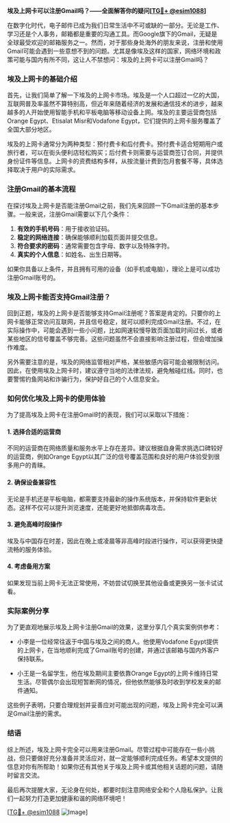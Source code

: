 **埃及上网卡可以注册Gmail吗？——全面解答你的疑问[[TG💪+ @esim1088](https://t.me/s/esim1088)]**

在数字化时代，电子邮件已成为我们日常生活中不可或缺的一部分。无论是工作、学习还是个人事务，邮箱都是重要的沟通工具。而Google旗下的Gmail，无疑是全球最受欢迎的邮箱服务之一。然而，对于那些身处海外的朋友来说，注册和使用Gmail可能会遇到一些意想不到的问题。尤其是像埃及这样的国家，网络环境和政策可能与国内有所不同，这让人不禁想问：埃及的上网卡可以注册Gmail吗？

### 埃及上网卡的基础介绍

首先，让我们简单了解一下埃及的上网卡市场。埃及是一个人口超过一亿的大国，互联网普及率虽然不算特别高，但近年来随着经济的发展和通信技术的进步，越来越多的人开始使用智能手机和平板电脑等移动设备上网。埃及的主要运营商包括Orange Egypt、Etisalat Misr和Vodafone Egypt，它们提供的上网卡服务覆盖了全国大部分地区。

埃及的上网卡通常分为两种类型：预付费卡和后付费卡。预付费卡适合短期用户或旅行者，可以在街头便利店轻松购买；后付费卡则需要与运营商签订合同，并提供身份证件等信息。上网卡的资费结构多样，从按流量计费到包月套餐不等，具体选择取决于用户的实际需求。

### 注册Gmail的基本流程

在探讨埃及上网卡是否能注册Gmail之前，我们先来回顾一下Gmail注册的基本步骤。一般来说，注册Gmail需要以下几个条件：

1. **有效的手机号码**：用于接收验证码。
2. **稳定的网络连接**：确保能够顺利加载页面并提交信息。
3. **符合要求的密码**：通常需要包含字母、数字以及特殊字符。
4. **真实的个人信息**：如姓名、出生日期等。

如果你具备以上条件，并且拥有可用的设备（如手机或电脑），理论上是可以成功注册Gmail账号的。

### 埃及上网卡能否支持Gmail注册？

回到正题，埃及的上网卡是否能够支持Gmail注册呢？答案是肯定的。只要你的上网卡能够正常访问互联网，并且信号稳定，就可以顺利完成Gmail注册。不过，在实际操作中，可能会遇到一些小问题，比如网速较慢导致页面加载时间过长，或者某些地区的信号覆盖不够完善。这些问题虽然不会直接影响注册过程，但会增加操作难度。

另外需要注意的是，埃及的网络监管相对严格，某些敏感内容可能会被限制访问。因此，在使用埃及上网卡时，建议遵守当地的法律法规，避免触碰红线。同时，也要警惕钓鱼网站和诈骗行为，保护好自己的个人信息安全。

### 如何优化埃及上网卡的使用体验

为了提高埃及上网卡在注册Gmail时的表现，我们可以采取以下措施：

#### 1. 选择合适的运营商
不同的运营商在网络质量和服务水平上存在差异。建议根据自身需求挑选口碑较好的运营商，例如Orange Egypt以其广泛的信号覆盖范围和良好的用户体验受到很多用户的青睐。

#### 2. 确保设备兼容性
无论是手机还是平板电脑，都需要支持最新的操作系统版本，并保持软件更新状态。这样不仅可以提升浏览速度，还能更好地抵御病毒攻击。

#### 3. 避免高峰时段操作
埃及与中国存在时差，因此在晚上或凌晨等非高峰时段进行操作，可以获得更快捷流畅的服务体验。

#### 4. 考虑备用方案
如果发现当前上网卡无法正常使用，不妨尝试切换至其他设备或更换另一张卡试试看。

### 实际案例分享

为了更直观地展示埃及上网卡注册Gmail的效果，这里分享几个真实案例供参考：

- 小李是一位经常往返于中国与埃及之间的商人。他使用Vodafone Egypt提供的上网卡，在当地顺利完成了Gmail账号的创建，并通过该邮箱与国内外客户保持联系。
  
- 小王是一名留学生，他在埃及期间主要依靠Orange Egypt的上网卡维持日常生活。尽管偶尔会出现短暂断网的情况，但他依然能够及时收到学校发来的邮件通知。

这些例子表明，只要合理规划并妥善应对可能出现的问题，埃及上网卡完全可以满足Gmail注册的需求。

### 结语

综上所述，埃及上网卡完全可以用来注册Gmail。尽管过程中可能存在一些小挑战，但只要做好充分准备并灵活应对，就一定能够顺利完成任务。希望本文提供的信息对你有所帮助！如果你还有其他关于埃及上网卡或其他相关话题的问题，请随时留言交流。

最后再次提醒大家，无论身在何处，都要时刻注意网络安全和个人隐私保护。让我们一起努力打造更加健康和谐的网络环境吧！

[[TG💪+ @esim1088](https://t.me/s/esim1088) ![Image](https://i.postimg.cc/4NQfJmqS/Snipaste-2025-05-13-00-14-12.png)]